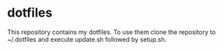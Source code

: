 # dotfiles

This repository contains my dotfiles. To use them clone the repository to
~/.dotfiles and execute update.sh followed by setup.sh.
